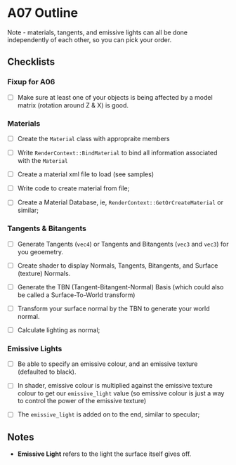 A07 Outline
======

Note - materials, tangents, and emissive lights can all be done independently of each other, so you can pick your order. 

## Checklists 

### Fixup for A06
- [ ] Make sure at least one of your objects is being affected by a model matrix (rotation around Z & X) is good.

### Materials
- [ ] Create the `Material` class with appropraite members
- [ ] Write `RenderContext::BindMaterial` to bind all information associated with the `Material`
- [ ] Create a material xml file to load (see samples)
- [ ] Write code to create material from file; 
- [ ] Create a Material Database, ie, `RenderContext::GetOrCreateMaterial` or similar; 


### Tangents & Bitangents
- [ ] Generate Tangents (`vec4`) or Tangents and Bitangents (`vec3` and `vec3`) for you geoemetry.
- [ ] Create shader to display Normals, Tangents, Bitangents, and Surface (texture) Normals.
- [ ] Generate the TBN (Tangent-Bitangent-Normal) Basis (which could also be called a Surface-To-World transform)
- [ ] Transform your surface normal by the TBN to generate your world normal.
- [ ] Calculate lighting as normal; 


### Emissive Lights
- [ ] Be able to specify an emissive colour, and an emissive texture (defaulted to black).
- [ ] In shader, emissive colour is multiplied against the emissive texture colour to get our `emissive_light` value (so emissive colour is just a way to control the power of the emissive texture)
- [ ] The `emissive_light` is added on to the end, similar to specular; 


## Notes
- **Emissive Light** refers to the light the surface itself gives off.  
